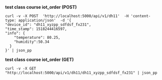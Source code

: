 **test class course iot_order (POST)**

```
curl -v -X POST  'http://localhost:5000/api/v1/dh11'  -H 'content-type: application/json'  -d '{
"device_id": "dh11_xyzpp_sdfdsf_fx231",
"time_stamp": 1518244416597,
"info": {
    "temperature": 80.25,
    "humidity":50.34
  }
}' | json_pp
```

**test class course iot_order (GET)**

```
curl -v -X GET "http://localhost:5000/api/v1/dh11/dh11_xyzpp_sdfdsf_fx231" | json_pp
```
